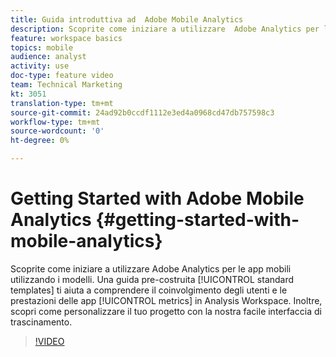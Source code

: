 ```yaml
---
title: Guida introduttiva ad  Adobe Mobile Analytics
description: Scoprite come iniziare a utilizzare  Adobe Analytics per le app mobili utilizzando i modelli. I modelli standard predefiniti consentono di comprendere il coinvolgimento degli utenti e le metriche delle prestazioni delle app in  Analysis Workspace. Inoltre, scopri come personalizzare il tuo progetto con la nostra facile interfaccia di trascinamento.
feature: workspace basics
topics: mobile
audience: analyst
activity: use
doc-type: feature video
team: Technical Marketing
kt: 3051
translation-type: tm+mt
source-git-commit: 24ad92b0ccdf1112e3ed4a0968cd47db757598c3
workflow-type: tm+mt
source-wordcount: '0'
ht-degree: 0%

---
```



# Getting Started with Adobe Mobile Analytics {#getting-started-with-mobile-analytics}

Scoprite come iniziare a utilizzare  Adobe Analytics per le app mobili utilizzando i modelli. Una guida pre-costruita [!UICONTROL standard templates] ti aiuta a comprendere il coinvolgimento degli utenti e le prestazioni delle app [!UICONTROL metrics] in  Analysis Workspace. Inoltre, scopri come personalizzare il tuo progetto con la nostra facile interfaccia di trascinamento.

>[!VIDEO](https://video.tv.adobe.com/v/27826/?quality=12)
